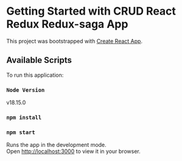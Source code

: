 # Getting Started with CRUD React Redux Redux-saga App

This project was bootstrapped with [Create React App](https://github.com/facebook/create-react-app).

## Available Scripts

 To run this application:
### `Node Version`
v18.15.0

### `npm install`
### `npm start`

Runs the app in the development mode.\
Open [http://localhost:3000](http://localhost:3000) to view it in your browser.
